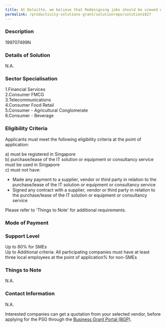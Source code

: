 ```yaml
---
title: At Deloitte, we believe that Redesigning jobs should be viewed not as an end goal but as a process that enables work itself to be redefined so that the workforce creates new value.   We will take 3 practical steps to help you to imagine, design and pilot job redesign initiatives that will complement and drive your consumer business and workforce transformation aspirations.
permalink: /productivity-solutions-grant/solutionrepo/solution1827
---
```


### Description

199707499N

### Details of Solution

N.A.

### Sector Specialisation

1.Financial Services<br>
2.Consumer FMCG<br>
3.Telecommunications<br>
4.Consumer Food Retail<br>
5.Consumer - Agricultural Conglomerate<br>
6.Consumer - Beverage

### Eligibility Criteria

Applicants must meet the following eligibility criteria at the point of application:

a) must be registered in Singapore <br>
b) purchase/lease of the IT solution or equipment or consultancy service must be used in Singapore <br>
c) must not have:
- Made any payment to a supplier, vendor or third party in relation to the purchase/lease of the IT solution or equipment or consultancy service
- Signed any contract with a supplier, vendor or third party in relation to the purchase/lease of the IT solution or equipment or consultancy service

Please refer to 'Things to Note' for additional requirements.

### Mode of Payment


### Support Level
Up to 80% for SMEs <br>
Up to Additional criteria: All participating companies must have at least three local employees at the point of application% for non-SMEs

### Things to Note
N.A.

### Contact Information
N.A.

Interested companies can get a quotation from your selected vendor, before applying for the PSG through the <a target='_blank' rel='noopener' href='https://www.businessgrants.gov.sg/'>Business Grant Portal (BGP)</a>.
